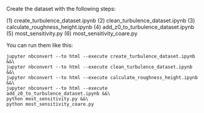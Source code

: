 Create the dataset with the following steps:

(1) create_turbulence_dataset.ipynb
(2) clean_turbulence_dataset.ipynb
(3) calculate_roughness_height.ipynb
(4) add_z0_to_turbulence_dataset.ipynb
(5) most_sensitivity.py
(6) most_sensitivity_coare.py

You can run them like this:
```
jupyter nbconvert --to html --execute create_turbulence_dataset.ipynb &&\
jupyter nbconvert --to html --execute clean_turbulence_dataset.ipynb &&\
jupyter nbconvert --to html --execute calculate_roughness_height.ipynb &&\
jupyter nbconvert --to html --execute add_z0_to_turbulence_dataset.ipynb &&\
python most_sensitivity.py &&\
python most_sensitivity_coare.py
```